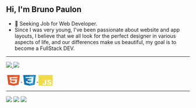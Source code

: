 
## Hi, I'm Bruno Paulon

- 🔎 Seeking Job for Web Developer.
- Since I was very young, I've been passionate about website and app layouts, I believe that we all look for the perfect designer in various aspects of life, and our differences make us beautiful, my goal is to become a FullStack DEV.
<hr>
<div>
  <a href="https://github.com/brunopaulon2021">
  <img height="150em" src="https://github-readme-stats.vercel.app/api?username=brunopaulon2021&show_icons=true&theme=dark&include_all_commits=true&count_private=true"/>
  <img height="150em" src="https://github-readme-stats.vercel.app/api/top-langs/?username=brunopaulon2021&layout=compact&langs_count=7&theme=dark"/>
</div> 

<div style="display: inline_block"><br>
  
  <img align="center" alt="Bruno-HTML" height="30" width="40" src="https://raw.githubusercontent.com/devicons/devicon/master/icons/html5/html5-original.svg">
  <img align="center" alt="Bruno-CSS" height="30" width="40" src="https://raw.githubusercontent.com/devicons/devicon/master/icons/css3/css3-original.svg">
  <img align="center" alt="Bruno-Js" height="30" width="40" src="https://raw.githubusercontent.com/devicons/devicon/master/icons/javascript/javascript-plain.svg">
 
 
 
 </div>
  
 <hr>
  
  <div> 
  
  <a href="https://instagram.com/bfrpaulon" target="_blank"><img src="https://img.shields.io/badge/-Instagram-%23E4405F?style=for-the-badge&logo=instagram&logoColor=white" target="_blank"></a>
  <a href = "mailto:brunopaulon@outlook.com.br"><img src="https://img.shields.io/badge/-Outlook-%23333?style=for-the-badge&logo=gmail&logoColor=white" target="_blank"></a>
  <a href="https://www.linkedin.com/in/bruno-paulon/" target="_blank"><img src="https://img.shields.io/badge/-LinkedIn-%230077B5?style=for-the-badge&logo=linkedin&logoColor=white" target="_blank"></a> 
</div>

  
